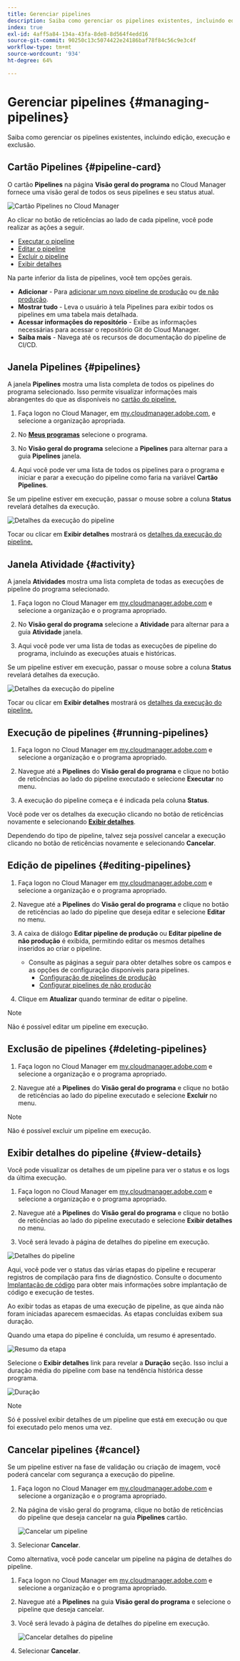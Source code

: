 ```yaml
---
title: Gerenciar pipelines
description: Saiba como gerenciar os pipelines existentes, incluindo edição, execução e exclusão.
index: true
exl-id: 4aff5a84-134a-43fa-8de8-8d564f4edd16
source-git-commit: 90250c13c5074422e24186baf78f84c56c9e3c4f
workflow-type: tm+mt
source-wordcount: '934'
ht-degree: 64%

---
```



# Gerenciar pipelines {#managing-pipelines}

Saiba como gerenciar os pipelines existentes, incluindo edição, execução e exclusão.

## Cartão Pipelines {#pipeline-card}

O cartão **Pipelines** na página **Visão geral do programa** no Cloud Manager fornece uma visão geral de todos os seus pipelines e seu status atual.

![Cartão Pipelines no Cloud Manager](/help/implementing/cloud-manager/assets/configure-pipeline/pipelines-card.png)

Ao clicar no botão de reticências ao lado de cada pipeline, você pode realizar as ações a seguir.

* [Executar o pipeline](#running-pipelines)
* [Editar o pipeline](#editing-pipelines)
* [Excluir o pipeline](#deleting-pipelines)
* [Exibir detalhes](#view-details)

Na parte inferior da lista de pipelines, você tem opções gerais.

* **Adicionar** - Para [adicionar um novo pipeline de produção](configuring-production-pipelines.md) ou [de não produção](configuring-non-production-pipelines.md).
* **Mostrar tudo** - Leva o usuário à tela Pipelines para exibir todos os pipelines em uma tabela mais detalhada.
* **Acessar informações do repositório** - Exibe as informações necessárias para acessar o repositório Git do Cloud Manager.
* **Saiba mais** - Navega até os recursos de documentação do pipeline de CI/CD.

## Janela Pipelines {#pipelines}

A janela **Pipelines** mostra uma lista completa de todos os pipelines do programa selecionado. Isso permite visualizar informações mais abrangentes do que as disponíveis no [cartão do pipeline.](#pipeline-card)

1. Faça logon no Cloud Manager, em [my.cloudmanager.adobe.com](https://my.cloudmanager.adobe.com/), e selecione a organização apropriada.

1. No **[Meus programas](/help/implementing/cloud-manager/getting-access-to-aem-in-cloud/editing-programs.md#my-programs)** selecione o programa.

1. No **Visão geral do programa** selecione a **Pipelines** para alternar para a guia **Pipelines** janela.

1. Aqui você pode ver uma lista de todos os pipelines para o programa e iniciar e parar a execução do pipeline como faria na variável **Cartão Pipelines**.

Se um pipeline estiver em execução, passar o mouse sobre a coluna **Status** revelará detalhes da execução.

![Detalhes da execução do pipeline](/help/implementing/cloud-manager/assets/configure-pipeline/pipeline-status.png)

Tocar ou clicar em **Exibir detalhes** mostrará os [detalhes da execução do pipeline.](#view-details)

## Janela Atividade {#activity}

A janela **Atividades** mostra uma lista completa de todas as execuções de pipeline do programa selecionado.

1. Faça logon no Cloud Manager em [my.cloudmanager.adobe.com](https://my.cloudmanager.adobe.com/) e selecione a organização e o programa apropriado.

1. No **Visão geral do programa** selecione a **Atividade** para alternar para a guia **Atividade** janela.

1. Aqui você pode ver uma lista de todas as execuções de pipeline do programa, incluindo as execuções atuais e históricas.

Se um pipeline estiver em execução, passar o mouse sobre a coluna **Status** revelará detalhes da execução.

![Detalhes da execução do pipeline](/help/implementing/cloud-manager/assets/configure-pipeline/pipeline-activity.png)

Tocar ou clicar em **Exibir detalhes** mostrará os [detalhes da execução do pipeline.](#view-details)

## Execução de pipelines {#running-pipelines}

1. Faça logon no Cloud Manager em [my.cloudmanager.adobe.com](https://my.cloudmanager.adobe.com/) e selecione a organização e o programa apropriado.

1. Navegue até a **Pipelines** do **Visão geral do programa** e clique no botão de reticências ao lado do pipeline executado e selecione **Executar** no menu.

1. A execução do pipeline começa e é indicada pela coluna **Status**.

Você pode ver os detalhes da execução clicando no botão de reticências novamente e selecionando **[Exibir detalhes](#view-details)**.

Dependendo do tipo de pipeline, talvez seja possível cancelar a execução clicando no botão de reticências novamente e selecionando **Cancelar**.

## Edição de pipelines {#editing-pipelines}

1. Faça logon no Cloud Manager em [my.cloudmanager.adobe.com](https://my.cloudmanager.adobe.com/) e selecione a organização e o programa apropriado.

1. Navegue até a **Pipelines** do **Visão geral do programa** e clique no botão de reticências ao lado do pipeline que deseja editar e selecione **Editar** no menu.

1. A caixa de diálogo **Editar pipeline de produção** ou **Editar pipeline de não produção** é exibida, permitindo editar os mesmos detalhes inseridos ao criar o pipeline.

   * Consulte as páginas a seguir para obter detalhes sobre os campos e as opções de configuração disponíveis para pipelines.
      * [Configuração de pipelines de produção](configuring-production-pipelines.md)
      * [Configurar pipelines de não produção](configuring-non-production-pipelines.md)

1. Clique em **Atualizar** quando terminar de editar o pipeline.

>[!NOTE]
>
>Não é possível editar um pipeline em execução.

## Exclusão de pipelines {#deleting-pipelines}

1. Faça logon no Cloud Manager em [my.cloudmanager.adobe.com](https://my.cloudmanager.adobe.com/) e selecione a organização e o programa apropriado.

1. Navegue até a **Pipelines** do **Visão geral do programa** e clique no botão de reticências ao lado do pipeline executado e selecione **Excluir** no menu.

>[!NOTE]
>
>Não é possível excluir um pipeline em execução.

## Exibir detalhes do pipeline {#view-details}

Você pode visualizar os detalhes de um pipeline para ver o status e os logs da última execução.

1. Faça logon no Cloud Manager em [my.cloudmanager.adobe.com](https://my.cloudmanager.adobe.com/) e selecione a organização e o programa apropriado.

1. Navegue até a **Pipelines** do **Visão geral do programa** e clique no botão de reticências ao lado do pipeline executado e selecione **Exibir detalhes** no menu.

1. Você será levado à página de detalhes do pipeline em execução.

![Detalhes do pipeline](/help/implementing/cloud-manager/assets/configure-pipeline/pipeline-running-details.png)

Aqui, você pode ver o status das várias etapas do pipeline e recuperar registros de compilação para fins de diagnóstico. Consulte o documento [Implantação de código](/help/implementing/cloud-manager/deploy-code.md) para obter mais informações sobre implantação de código e execução de testes.

Ao exibir todas as etapas de uma execução de pipeline, as que ainda não foram iniciadas aparecem esmaecidas. As etapas concluídas exibem sua duração.

Quando uma etapa do pipeline é concluída, um resumo é apresentado.

![Resumo da etapa](/help/implementing/cloud-manager/assets/configure-pipeline/pipeline-step.png)

Selecione o **Exibir detalhes** link para revelar a **Duração** seção. Isso inclui a duração média do pipeline com base na tendência histórica desse programa.

![Duração](/help/implementing/cloud-manager/assets/configure-pipeline/duration.png)

>[!NOTE]
>
>Só é possível exibir detalhes de um pipeline que está em execução ou que foi executado pelo menos uma vez.

## Cancelar pipelines {#cancel}

Se um pipeline estiver na fase de validação ou criação de imagem, você poderá cancelar com segurança a execução do pipeline.

1. Faça logon no Cloud Manager em [my.cloudmanager.adobe.com](https://my.cloudmanager.adobe.com/) e selecione a organização e o programa apropriado.

1. Na página de visão geral do programa, clique no botão de reticências do pipeline que deseja cancelar na guia **Pipelines** cartão.

   ![Cancelar um pipeline](/help/implementing/cloud-manager/assets/cancel-pipeline.png)

1. Selecionar **Cancelar**.

Como alternativa, você pode cancelar um pipeline na página de detalhes do pipeline.

1. Faça logon no Cloud Manager em [my.cloudmanager.adobe.com](https://my.cloudmanager.adobe.com/) e selecione a organização e o programa apropriado.

1. Navegue até a **Pipelines** na guia **Visão geral do programa** e selecione o pipeline que deseja cancelar.

1. Você será levado à página de detalhes do pipeline em execução.

   ![Cancelar detalhes do pipeline](/help/implementing/cloud-manager/assets/cancel-pipeline-details.png)

1. Selecionar **Cancelar**.
